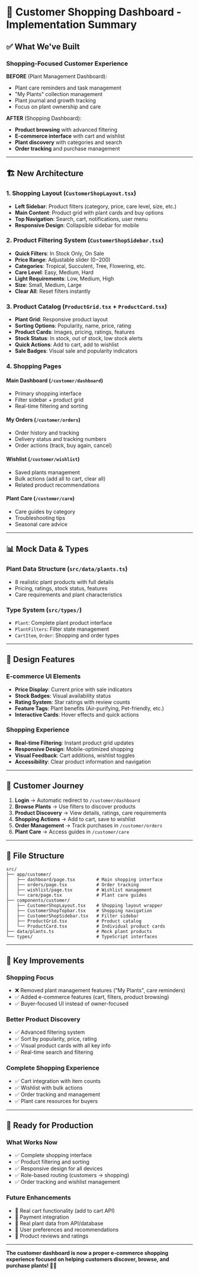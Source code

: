 # 🛒 Customer Shopping Dashboard - Implementation Summary

## ✅ **What We've Built**

### **Shopping-Focused Customer Experience**

**BEFORE** (Plant Management Dashboard):

- Plant care reminders and task management
- "My Plants" collection management
- Plant journal and growth tracking
- Focus on plant ownership and care

**AFTER** (Shopping Dashboard):

- **Product browsing** with advanced filtering
- **E-commerce interface** with cart and wishlist
- **Plant discovery** with categories and search
- **Order tracking** and purchase management

---

## 🏗️ **New Architecture**

### **1. Shopping Layout (`CustomerShopLayout.tsx`)**

- **Left Sidebar**: Product filters (category, price, care level, size, etc.)
- **Main Content**: Product grid with plant cards and buy options
- **Top Navigation**: Search, cart, notifications, user menu
- **Responsive Design**: Collapsible sidebar for mobile

### **2. Product Filtering System (`CustomerShopSidebar.tsx`)**

- **Quick Filters**: In Stock Only, On Sale
- **Price Range**: Adjustable slider ($0-$200)
- **Categories**: Tropical, Succulent, Tree, Flowering, etc.
- **Care Level**: Easy, Medium, Hard
- **Light Requirements**: Low, Medium, High
- **Size**: Small, Medium, Large
- **Clear All**: Reset filters instantly

### **3. Product Catalog (`ProductGrid.tsx` + `ProductCard.tsx`)**

- **Plant Grid**: Responsive product layout
- **Sorting Options**: Popularity, name, price, rating
- **Product Cards**: Images, pricing, ratings, features
- **Stock Status**: In stock, out of stock, low stock alerts
- **Quick Actions**: Add to cart, add to wishlist
- **Sale Badges**: Visual sale and popularity indicators

### **4. Shopping Pages**

#### **Main Dashboard** (`/customer/dashboard`)

- Primary shopping interface
- Filter sidebar + product grid
- Real-time filtering and sorting

#### **My Orders** (`/customer/orders`)

- Order history and tracking
- Delivery status and tracking numbers
- Order actions (track, buy again, cancel)

#### **Wishlist** (`/customer/wishlist`)

- Saved plants management
- Bulk actions (add all to cart, clear all)
- Related product recommendations

#### **Plant Care** (`/customer/care`)

- Care guides by category
- Troubleshooting tips
- Seasonal care advice

---

## 📊 **Mock Data & Types**

### **Plant Data Structure** (`src/data/plants.ts`)

- 8 realistic plant products with full details
- Pricing, ratings, stock status, features
- Care requirements and plant characteristics

### **Type System** (`src/types/`)

- `Plant`: Complete plant product interface
- `PlantFilters`: Filter state management
- `CartItem`, `Order`: Shopping and order types

---

## 🎨 **Design Features**

### **E-commerce UI Elements**

- **Price Display**: Current price with sale indicators
- **Stock Badges**: Visual availability status
- **Rating System**: Star ratings with review counts
- **Feature Tags**: Plant benefits (Air-purifying, Pet-friendly, etc.)
- **Interactive Cards**: Hover effects and quick actions

### **Shopping Experience**

- **Real-time Filtering**: Instant product grid updates
- **Responsive Design**: Mobile-optimized shopping
- **Visual Feedback**: Cart additions, wishlist toggles
- **Accessibility**: Clear product information and navigation

---

## 🔄 **Customer Journey**

1. **Login** → Automatic redirect to `/customer/dashboard`
2. **Browse Plants** → Use filters to discover products
3. **Product Discovery** → View details, ratings, care requirements
4. **Shopping Actions** → Add to cart, save to wishlist
5. **Order Management** → Track purchases in `/customer/orders`
6. **Plant Care** → Access guides in `/customer/care`

---

## 📁 **File Structure**

```
src/
├── app/customer/
│   ├── dashboard/page.tsx        # Main shopping interface
│   ├── orders/page.tsx           # Order tracking
│   ├── wishlist/page.tsx         # Wishlist management
│   └── care/page.tsx             # Plant care guides
├── components/customer/
│   ├── CustomerShopLayout.tsx    # Shopping layout wrapper
│   ├── CustomerShopTopbar.tsx    # Shopping navigation
│   ├── CustomerShopSidebar.tsx   # Filter sidebar
│   ├── ProductGrid.tsx           # Product catalog
│   └── ProductCard.tsx           # Individual product cards
├── data/plants.ts                # Mock plant products
└── types/                        # TypeScript interfaces
```

---

## 🎯 **Key Improvements**

### **Shopping Focus**

- ❌ Removed plant management features ("My Plants", care reminders)
- ✅ Added e-commerce features (cart, filters, product browsing)
- ✅ Buyer-focused UI instead of owner-focused

### **Better Product Discovery**

- ✅ Advanced filtering system
- ✅ Sort by popularity, price, rating
- ✅ Visual product cards with all key info
- ✅ Real-time search and filtering

### **Complete Shopping Experience**

- ✅ Cart integration with item counts
- ✅ Wishlist with bulk actions
- ✅ Order tracking and management
- ✅ Plant care resources for buyers

---

## 🚀 **Ready for Production**

### **What Works Now**

- ✅ Complete shopping interface
- ✅ Product filtering and sorting
- ✅ Responsive design for all devices
- ✅ Role-based routing (customers → shopping)
- ✅ Order tracking and wishlist management

### **Future Enhancements**

- 🔄 Real cart functionality (add to cart API)
- 🔄 Payment integration
- 🔄 Real plant data from API/database
- 🔄 User preferences and recommendations
- 🔄 Product reviews and ratings

---

**The customer dashboard is now a proper e-commerce shopping experience focused on helping customers discover, browse, and purchase plants! 🌱🛒**
